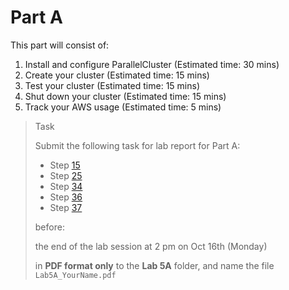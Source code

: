 # Part A

This part will consist of:

<ol>
  <li> Install and configure ParallelCluster (Estimated time: 30 mins)
  <li> Create your cluster (Estimated time: 15 mins)
  <li> Test your cluster (Estimated time: 15 mins)
  <li> Shut down your cluster (Estimated time: 15 mins)
  <li> Track your AWS usage (Estimated time: 5 mins)
</ol>

> <p class="task"> Task
>
> Submit the following task for lab report for Part A:
> - Step [15](1.md#15)
> - Step [25](3.md#25)
> - Step [34](5.md#34)
> - Step [36](5.md#36)
> - Step [37](5.md#37)
> 
> before:
>
> <p class="warn"> the end of the lab session at 2 pm on Oct 16th (Monday)
>
> in **PDF format only** to the **Lab 5A** folder, and name the file `Lab5A_YourName.pdf`
